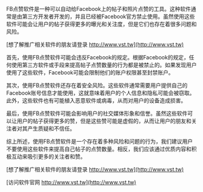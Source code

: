 FB点赞软件是一种可以自动给Facebook上的帖子和照片点赞的工具。这种软件通常是由第三方开发者开发的，并且已经被Facebook官方禁止使用。虽然使用这些软件可能会让用户的帖子获得更多的曝光和关注度，但是它们也存在着很多问题和风险。

[想了解推广相关软件的朋友请登录 http://www.vst.tw](http://www.vst.tw)

首先，使用FB点赞软件可能会违反Facebook的规定。根据Facebook的规定，任何使用第三方软件或手段来提高帖子点赞数量的行为都是被禁止的。如果发现用户使用了这些软件，Facebook可能会限制他们的账户权限甚至封禁账户。

其次，使用FB点赞软件还存在着安全风险。这些软件通常需要用户提供自己的Facebook账号信息才能使用，这就意味着用户的个人信息和隐私可能会被窃取。此外，这些软件也有可能植入恶意软件或病毒，从而对用户的设备造成损害。

最后，使用FB点赞软件可能会影响用户的社交媒体形象和信誉。虽然这些软件可以让用户的帖子获得更多的赞，但是这些赞可能是虚假的，从而让用户的朋友和关注者对其产生质疑和不信任。

综上所述，使用FB点赞软件是一个存在着多种风险和问题的行为，我们建议用户不要使用这些软件来提高自己帖子的点赞数量。相反，我们应该通过优质内容和积极互动来吸引更多的关注者和赞。

[想了解推广相关软件的朋友请登录 http://www.vst.tw](http://www.vst.tw)


[访问软件官网 http://www.vst.tw](http://www.vst.tw)
